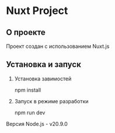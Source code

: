 # Nuxt Project

## О проекте

Проект создан с использованием Nuxt.js

## Установка и запуск

1. Установка завимостей

   npm install

2. Запуск в режиме разработки

   npm run dev

Версия Node.js - v20.9.0

